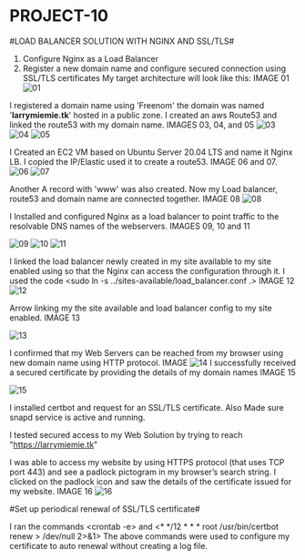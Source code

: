# PROJECT-10
#LOAD BALANCER SOLUTION WITH NGINX AND SSL/TLS#

1. Configure Nginx as a Load Balancer
2. Register a new domain name and configure secured connection using SSL/TLS certificates
My target architecture will look like this: IMAGE 01
![01](https://user-images.githubusercontent.com/91284177/147986457-71f13c40-ac85-4cad-ac5c-c05c1aed2154.png)

I registered a domain name using 'Freenom' the domain was named '**larrymiemie.tk**' hosted in a public zone.
I created an aws Route53 and linked the route53 with my domain name. IMAGES 03, 04, and 05
![03](https://user-images.githubusercontent.com/91284177/148058180-a433eb30-17fb-44e8-8342-ba589d9bca77.png)
![04](https://user-images.githubusercontent.com/91284177/148058201-3a5551e5-9073-4890-91d1-1961a1c5105b.png)
![05](https://user-images.githubusercontent.com/91284177/148058208-5989a13c-4af2-45ed-977f-8f8ad38809d3.png)

I Created an EC2 VM based on Ubuntu Server 20.04 LTS and name it Nginx LB. I copied the IP/Elastic used it to create a route53. IMAGE 06 and 07.
![06](https://user-images.githubusercontent.com/91284177/148059722-e17b985a-c8c2-4846-9947-c2d534d54d45.png)
![07](https://user-images.githubusercontent.com/91284177/148059935-35b920af-fa89-4d93-9f31-3427cbe99f9d.png)

Another A record with 'www' was also created. Now my Load balancer, route53 and domain name are connected together. IMAGE 08
![08](https://user-images.githubusercontent.com/91284177/148060561-3c65b338-6485-4afb-ba79-472e627d272d.png)



I  Installed and configured  Nginx  as  a  load balancer to point traffic to the resolvable DNS names of the webservers.
 IMAGES 09, 10 and 11

![09](https://user-images.githubusercontent.com/91284177/148068547-287d1425-c51b-442a-81d4-b62c4eca962b.png)
![10](https://user-images.githubusercontent.com/91284177/148068566-d8a23e3f-2712-46dd-b224-b14a07cdb4df.png)
![11](https://user-images.githubusercontent.com/91284177/148068623-36d3d116-de54-4cee-b606-05973eee5ecb.png)

I linked the load balancer newly created in my site available to my site enabled using so that the Nginx can access the configuration through it. I used the code <sudo ln -s ../sites-available/load_balancer.conf .> 
IMAGE 12
![12](https://user-images.githubusercontent.com/91284177/148070235-cd822198-d12e-4a9b-aac8-cb1f7f59b9eb.png)

Arrow linking my the site available and load balancer config to my site enabled. IMAGE 13

![13](https://user-images.githubusercontent.com/91284177/148070763-96260b25-cfd6-4b15-9482-aaf291eefac6.png)

I confirmed that my Web Servers can be reached from my browser using new domain name using HTTP protocol. IMAGE
![14](https://user-images.githubusercontent.com/91284177/148096140-300181e8-3805-48a8-a0fa-6e47ad7e7f8e.png)
I successfully received a secured certificate by providing the details of my domain names IMAGE 15

![15](https://user-images.githubusercontent.com/91284177/148099023-08395db5-5f0a-4f57-a5a5-e26ea0306910.png)

I installed certbot and request for an SSL/TLS certificate. Also Made sure snapd service is active and running.

I tested secured access to my Web Solution by trying to reach "https://larrymiemie.tk"

I was able to access my website by using HTTPS protocol (that uses TCP port 443) and see a padlock pictogram in my browser’s search string. I clicked on the padlock icon and saw the details of the certificate issued for my website. IMAGE 16
![16](https://user-images.githubusercontent.com/91284177/148104170-74744e27-a5e7-4307-88c0-b5654c93f453.png)

#Set up periodical renewal of SSL/TLS certificate#

I ran the commands <crontab -e> and <* */12 * * *   root /usr/bin/certbot renew > /dev/null 2>&1>
The above commands were used to configure my certificate to auto renewal without creating a log file.





